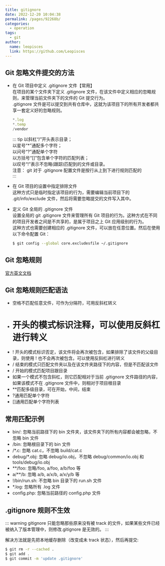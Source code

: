```yaml
---
title: gitignore
date: 2022-12-20 10:04:38
permalink: /pages/92268b/
categories:
  - operation
tags:
  - git
author:
  name: leopisces
  link: https://github.com/Leopisces
---
```


## Git 忽略文件提交的方法

- 在 Git 项目中定义 .gitignore 文件【常用】  
  在项目的某个文件夹下定义 .gitignore 文件，在该文件中定义相应的忽略规则，来管理当前文件夹下的文件的 Git 提交行为。  
  .gitignore 文件是可以提交到共有仓库中，这就为该项目下的所有开发者都共享一套定义好的忽略规则。
  ```js
  *.log
  *.temp
  /vendor
  ```
  ::: tip
  以斜杠“/”开头表示目录；  
  以星号“\*”通配多个字符；  
  以问号“?”通配单个字符  
  以方括号“[]”包含单个字符的匹配列表；  
  以叹号“!”表示不忽略(跟踪)匹配到的文件或目录。  
  注意： git 对于 .gitignore 配置文件是按行从上到下进行规则匹配的  
  :::
- 在 Git 项目的设置中指定排除文件  
  这种方式只是临时指定该项目的行为，需要编辑当前项目下的 .git/info/exclude 文件，然后将需要忽略提交的文件写入其中。
- 定义 Git 全局的 .gitignore 文件  
  设置全局的 git .gitignore 文件来管理所有 Git 项目的行为。这种方式在不同的项目开发者之间是不共享的，是属于项目之上 Git 应用级别的行为。  
  这种方式也需要创建相应的 .gitignore 文件，可以放在任意位置。然后在使用以下命令配置 Git：

  ```bash
  $ git config --global core.excludesfile ~/.gitignore
  ```

## Git 忽略规则

[官方英文文档](https://git-scm.com/docs/gitignore)

## Git 忽略规则匹配语法

- 空格不匹配任意文件，可作为分隔符，可用反斜杠转义
- # 开头的模式标识注释，可以使用反斜杠进行转义
- ! 开头的模式标识否定，该文件将会再次被包含，如果排除了该文件的父级目录，则使用 ! 也不会再次被包含。可以使用反斜杠进行转义
- / 结束的模式只匹配文件夹以及在该文件夹路径下的内容，但是不匹配该文件
- / 开始的模式匹配项目跟目录
- 如果一个模式不包含斜杠，则它匹配相对于当前 .gitignore 文件路径的内容，如果该模式不在 .gitignore 文件中，则相对于项目根目录
- \*\*匹配多级目录，可在开始，中间，结束
- ?通用匹配单个字符
- []通用匹配单个字符列表

## 常用匹配示例

- bin/: 忽略当前路径下的 bin 文件夹，该文件夹下的所有内容都会被忽略，不忽略 bin 文件
- /bin: 忽略根目录下的 bin 文件
- /\*.c: 忽略 cat.c，不忽略 build/cat.c
- debug/\*.obj: 忽略 debug/io.obj，不忽略 debug/common/io.obj 和 tools/debug/io.obj
- \*\*/foo: 忽略/foo, a/foo, a/b/foo 等
- a/\*\*/b: 忽略 a/b, a/x/b, a/x/y/b 等
- !/bin/run.sh: 不忽略 bin 目录下的 run.sh 文件
- \*.log: 忽略所有 .log 文件
- config.php: 忽略当前路径的 config.php 文件

## .gitignore 规则不生效

::: warning
gitignore 只能忽略那些原来没有被 track 的文件，如果某些文件已经被纳入了版本管理中，则修改.gitignore 是无效的。
:::

解决方法就是先把本地缓存删除（改变成未 track 状态），然后再提交:

```bash
$ git rm -r --cached .
$ git add .
$ git commit -m 'update .gitignore'
```
